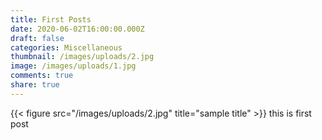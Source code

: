 ```yaml
---
title: First Posts
date: 2020-06-02T16:00:00.000Z
draft: false
categories: Miscellaneous
thumbnail: /images/uploads/2.jpg
image: /images/uploads/1.jpg
comments: true
share: true
---
```

{{< figure src="/images/uploads/2.jpg" title="sample title" >}}
this is first post